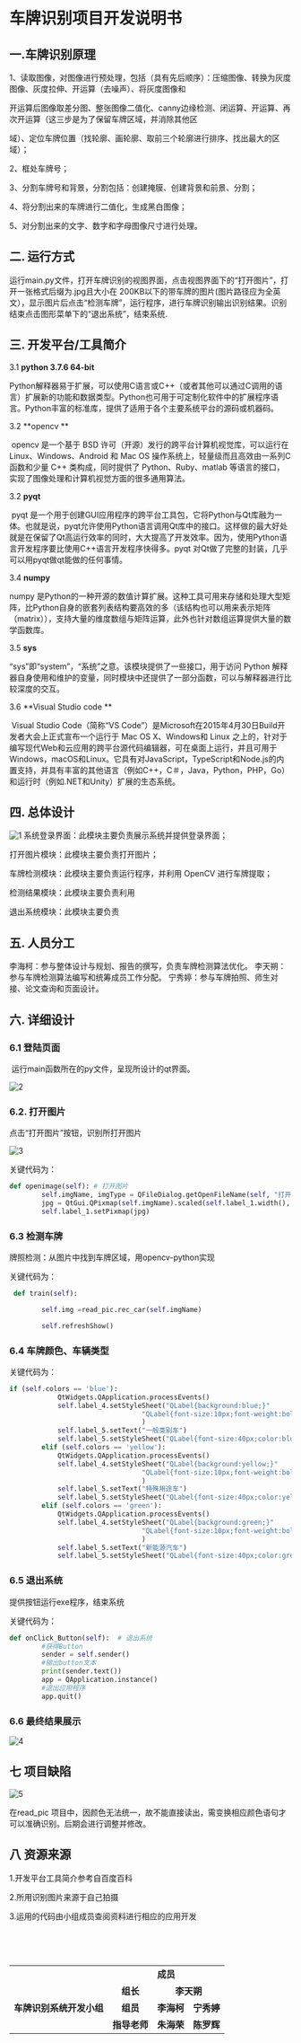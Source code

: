    # 车牌识别项目开发说明书



## 一.车牌识别原理

1、读取图像，对图像进行预处理，包括（具有先后顺序）：压缩图像、转换为灰度图像、灰度拉伸、开运算（去噪声）、将灰度图像和

开运算后图像取差分图、整张图像二值化、canny边缘检测、闭运算、开运算、再次开运算（这三步是为了保留车牌区域，并消除其他区

域）、定位车牌位置（找轮廓、画轮廓、取前三个轮廓进行排序、找出最大的区域）；

2、框处车牌号；

3、分割车牌号和背景，分割包括：创建掩膜、创建背景和前景、分割；

4、将分割出来的车牌进行二值化，生成黑白图像；

5、对分割出来的文字、数字和字母图像尺寸进行处理。



## **二.** **运行**方式

运行main.py文件，打开车牌识别的视图界面，点击视图界面下的“打开图片”，打开一张格式后缀为.jpg且大小在 200KB以下的带车牌的图片(图片路径应为全英文），显示图片后点击“检测车牌”，运行程序，进行车牌识别输出识别结果。识别结束点击图形菜单下的“退出系统”，结束系统.



## **三.** 开发平台/工具简介

3.1 **python 3.7.6 64-bit**

​	Python解释器易于扩展，可以使用C语言或C++（或者其他可以通过C调用的语言）扩展新的功能和数据类型。Python也可用于可定制化软件中的扩展程序语言。Python丰富的标准库，提供了适用于各个主要系统平台的源码或机器码。 

 3.2  **opencv **

​	opencv 是一个基于 BSD 许可（开源）发行的跨平台计算机视觉库，可以运行在 Linux、Windows、Android 和 Mac OS 操作系统上，轻量级而且高效由一系列C函数和少量 C++ 类构成，同时提供了 Python、Ruby、matlab 等语言的接口，实现了图像处理和计算机视觉方面的很多通用算法。

3.2 **pyqt**

​	pyqt 是一个用于创建GUI应用程序的跨平台工具包，它将Python与Qt库融为一体。也就是说，pyqt允许使用Python语言调用Qt库中的接口。这样做的最大好处就是在保留了Qt高运行效率的同时，大大提高了开发效率。因为，使用Python语言开发程序要比使用C++语言开发程序快得多。pyqt 对Qt做了完整的封装，几乎可以用pyqt做qt能做的任何事情。

3.4  **numpy**

numpy 是Python的一种开源的数值计算扩展。这种工具可用来存储和处理大型矩阵，比Python自身的嵌套列表结构要高效的多（该结构也可以用来表示矩阵（matrix）），支持大量的维度数组与矩阵运算，此外也针对数组运算提供大量的数学函数库。

3.5 **sys**

“sys”即“system”，“系统”之意。该模块提供了一些接口，用于访问 Python 解释器自身使用和维护的变量，同时模块中还提供了一部分函数，可以与解释器进行比较深度的交互。

3.6 **Visual Studio code **

​	Visual Studio Code（简称“VS Code”）是Microsoft在2015年4月30日Build开发者大会上正式宣布一个运行于 Mac OS X、Windows和 Linux 之上的，针对于编写现代Web和云应用的跨平台源代码编辑器，可在桌面上运行，并且可用于Windows，macOS和Linux。它具有对JavaScript，TypeScript和Node.js的内置支持，并具有丰富的其他语言（例如C++，C＃，Java，Python，PHP，Go）和运行时（例如.NET和Unity）扩展的生态系统。



## 四. 总体设计

![1](.\img\1.png)
系统登录界面：此模块主要负责展示系统并提供登录界面；

打开图片模块：此模块主要负责打开图片；

车牌检测模块：此模块主要负责运行程序，并利用 OpenCV 进行车牌提取；

检测结果模块：此模块主要负责利用

退出系统模块：此模块主要负责

## 五. 人员分工

<table>
	<tr>
	    <th></th>
	    <td colspan="3" align = 'center'><b>成员</b></td>
	</tr >
	<tr >
	    <td rowspan="3" align = 'center'><b>车牌识别系统开发小组</b></td>
	    <td align = 'center'><b>组长</b></td>
	    <td colspan="2" align = 'center'><b>李天朔</b></td>
	</tr>
	<tr>
	    <td align = 'center'><b>组员</b></td>
	    <td align = 'center'><b>李海柯</b></td>
	    <td align = 'center'><b>宁秀婷</b></td>
	</tr>
	<tr>
	    <td align = 'center'><b>指导老师</b></td>
	    <td align = 'center'><b>朱海荣</b></td>
	    <td align = 'center'><b>陈罗辉</b></td>
	</tr>



李海柯：参与整体设计与规划、报告的撰写，负责车牌检测算法优化。
李天朔：参与车牌检测算法编写和统筹成员工作分配。
宁秀婷：参与车牌拍照、师生对接、论文查询和页面设计。




## 六. **详细设计**

### 6.1 登陆页面

​	运行main函数所在的py文件，呈现所设计的qt界面。

![2](./img/2.png)



### 6.2. 打开图片

  点击“打开图片”按钮，识别所打开图片

![3](/img/3.png)

关键代码为：

```python
def openimage(self): # 打开图片
        self.imgName, imgType = QFileDialog.getOpenFileName(self, "打开图片", "", "*.jpg;;*.png;;All Files(*)")
        jpg = QtGui.QPixmap(self.imgName).scaled(self.label_1.width(), self.label_1.height())
        self.label_1.setPixmap(jpg)
```

### 6.3 检测车牌

牌照检测：从图片中找到车牌区域，用opencv-python实现

关键代码为：

```python
 def train(self):

        self.img =read_pic.rec_car(self.imgName)

        self.refreshShow()
```

### 6.4 车牌颜色、车辆类型

关键代码为：

```python
if (self.colors == 'blue'):
            QtWidgets.QApplication.processEvents()
            self.label_4.setStyleSheet("QLabel{background:blue;}"
                                 "QLabel{font-size:10px;font-weight:bold;font-family:宋体;}"
                                 )
            self.label_5.setText("一般类别车")
            self.label_5.setStyleSheet("QLabel{font-size:40px;color:blue;font-weight:bold;font-family:宋体;}")
        elif (self.colors == 'yellow'):
            QtWidgets.QApplication.processEvents()
            self.label_4.setStyleSheet("QLabel{background:yellow;}"
                                 "QLabel{font-size:10px;font-weight:bold;font-family:宋体;}"
                                 )
            self.label_5.setText("特殊用途车")
            self.label_5.setStyleSheet("QLabel{font-size:40px;color:yellow;font-weight:bold;font-family:宋体;}")
        elif (self.colors == 'green'):
            QtWidgets.QApplication.processEvents()
            self.label_4.setStyleSheet("QLabel{background:green;}"
                                 "QLabel{font-size:10px;font-weight:bold;font-family:宋体;}"
                                 )
            self.label_5.setText("新能源汽车")
            self.label_5.setStyleSheet("QLabel{font-size:40px;color:green;font-weight:bold;font-family:宋体;}")

```

### 6.5 退出系统

提供按钮运行exe程序，结束系统

关键代码为：

```python
def onClick_Button(self):  # 退出系统
        #获得Button
        sender = self.sender()
        #输出button文本
        print(sender.text())
        app = QApplication.instance()
        #退出应用程序
        app.quit()
```



### 6.6 最终结果展示

![4](./img/4.png)

## 七 项目缺陷

![5](/img/5.png)

在read_pic 项目中，因颜色无法统一，故不能直接读出，需变换相应颜色语句才可以准确识别。后期会进行调整并修改。

## 八 资源来源

1.开发平台工具简介参考自百度百科

2.所用识别图片来源于自己拍摄

3.运用的代码由小组成员查阅资料进行相应的应用开发









​	


​	

